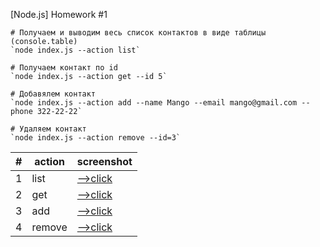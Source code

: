 [Node.js] Homework #1

```shell
# Получаем и выводим весь список контактов в виде таблицы (console.table)
`node index.js --action list`

# Получаем контакт по id
`node index.js --action get --id 5`

# Добавялем контакт
`node index.js --action add --name Mango --email mango@gmail.com --phone 322-22-22`

# Удаляем контакт
`node index.js --action remove --id=3`
```

| #   | action | screenshot                         |
| --- | ------ | ---------------------------------- |
| 1   | list   | [-->click](https://ibb.co/Sc0Pmpd) |
| 2   | get    | [-->click](https://ibb.co/m9nKfJ3) |
| 3   | add    | [-->click](https://ibb.co/BywTG1J) |
| 4   | remove | [-->click](https://ibb.co/MfKbt9d) |
